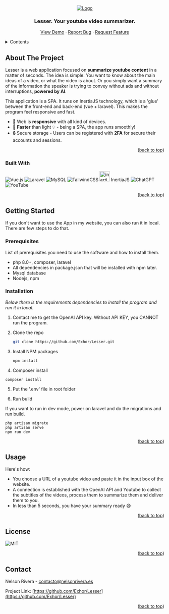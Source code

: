 
<a name="readme-top"></a>

<!-- PROJECT LOGO -->
<br />
<div align="center">
  <a href="https://www.nelsonrivera.es/">
    <img src="https://i.imgur.com/vqq17xp.png" alt="Logo">
  </a>
  <h3 align="center">Lesser. Your youtube video summarizer.</h3>

  <p align="center">
    <a href="https://www.nelsonrivera.es/">View Demo</a>
    ·
    <a href="https://github.com/Exhore/Lesser/issues/new?labels=bug&template=bug-report---.md">Report Bug</a>
    ·
    <a href="https://github.com/Exhore/Lesser/issues/new?labels=enhancement&template=feature-request---.md">Request Feature</a>
  </p>
</div>

<!-- TABLE OF CONTENTS -->
<details>
  <summary>Contents</summary>
  <ol>
    <li>
      <a href="#about-the-project">About The Project</a>
      <ul>
        <li><a href="#built-with">Built With</a></li>
      </ul>
    </li>
    <li>
      <a href="#getting-started">Getting Started</a>
      <ul>
        <li><a href="#prerequisites">Prerequisites</a></li>
        <li><a href="#installation">Installation</a></li>
      </ul>
    </li>
    <li><a href="#usage">Usage</a></li>
    <li><a href="#license">License</a></li>
    <li><a href="#contact">Contact</a></li>
  </ol>
</details>



<!-- ABOUT THE PROJECT -->
## About The Project

Lesser is a web application focused on <b>summarize youtube content</b> in a matter of seconds. The idea is simple: You want to know about the main ideas of a video, or what the video is about. Or you simply want a summary of the information the speaker is trying to convey without ads and without interruptions, <b>powered by AI</b>.

This application is a SPA. It runs on InertiaJS technology, which is a 'glue' between the front-end and back-end (vue + laravel). This makes the program feel responsive and fast.

 - 📱 Web is <b>responsive</b> with all kind of devices.
 - 🏃 <b>Faster</b> than light 💡 - being a SPA, the app runs smoothly!
 - 🔒 Secure storage - Users can be registered with <b>2FA</b> for secure their accounts and sessions.


<p align="right">(<a href="#readme-top">back to top</a>)</p>



### Built With
![Vue.js](https://img.shields.io/badge/vuejs-%2335495e.svg?style=for-the-badge&logo=vuedotjs&logoColor=%234FC08D)
![Laravel](https://img.shields.io/badge/laravel-%23FF2D20.svg?style=for-the-badge&logo=laravel&logoColor=white)
![MySQL](https://img.shields.io/badge/mysql-4479A1.svg?style=for-the-badge&logo=mysql&logoColor=white)
![TailwindCSS](https://img.shields.io/badge/tailwindcss-%2338B2AC.svg?style=for-the-badge&logo=tailwind-css&logoColor=white)
<img src="https://avatars.githubusercontent.com/u/47703742?s=280&v=4" alt="inertia" width=32px height=32px>
InertiaJS
![ChatGPT](https://img.shields.io/badge/chatGPT-74aa9c?style=for-the-badge&logo=openai&logoColor=white)
![YouTube](https://img.shields.io/badge/YouTube-%23FF0000.svg?style=for-the-badge&logo=YouTube&logoColor=white)

<p align="right">(<a href="#readme-top">back to top</a>)</p>



<!-- GETTING STARTED -->
## Getting Started

If you don't want to use the App in my website, you can also run it in local. There are few steps to do that.

### Prerequisites

List of prerequisites you need to use the software and how to install them.

* php 8.0+, composer, laravel
* All dependencies in package.json that will be installed with npm later.
* Mysql database
* Nodejs, npm

### Installation

_Below there is the requirements dependencies to install the program and run it in local._

1. Contact me to get the OpenAI API key. Without API KEY, you CANNOT run the program.

2. Clone the repo
   ```sh
   git clone https://github.com/Exhor/Lesser.git
   ```
3. Install NPM packages
   ```sh
   npm install
   ```
4. Composer install
  ``` 
  composer install
  ```
5. Put the '.env' file in root folder

6. Run build

If you want to run in dev mode, power on laravel and do the migrations and run build.

```
php artisan migrate
php artisan serve
npm run dev
```

<p align="right">(<a href="#readme-top">back to top</a>)</p>

## Usage

Here's how:
* You choose a URL of a youtube video and paste it in the input box of the website.
* A connection is established with the OpenAI API and Youtube to collect the subtitles of the videos, process them to summarize them and deliver them to you.
* In less than 5 seconds, you have your summary ready :smile:

<p align="right">(<a href="#readme-top">back to top</a>)</p>


<!-- LICENSE -->
## License
![MIT](https://img.shields.io/badge/license-MIT-blue)


<p align="right">(<a href="#readme-top">back to top</a>)</p>



<!-- CONTACT -->
## Contact

Nelson Rivera - contacto@nelsonrivera.es

Project Link: [https://github.com/Exhor/Lesser](https://github.com/Exhor/Lesser)


<p align="right">(<a href="#readme-top">back to top</a>)</p>

[issues-shield]: https://img.shields.io/github/issues/othneildrew/Best-README-Template.svg?style=for-the-badge
[issues-url]: https://www.nelsonrivera.es//issues
